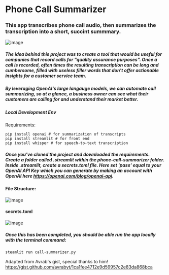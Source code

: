 # Phone Call Summarizer
### This app transcribes phone call audio, then summarizes the transcription into a short, succint summmary.
![image](https://user-images.githubusercontent.com/57726227/223763318-cb5a320c-cc2d-4c84-88f9-77bd6faf50b0.png)

##### The idea behind this project was to create a tool that would be useful for companies that record calls for "quality assurance purposes". Once a call is recorded, often times the resulting transcription can be long and cumbersome, filled with useless filler words that don't offer actionable insights for a customer service team.

##### By leveraging OpenAI's large langauge models, we can automate call summarizing, so at a glance, a business owner can see what their customers are calling for and understand their market better.

##### Local Development Env
Requirements:
```
pip install openai # for summarization of transcripts
pip install streamlit # for front end
pip install whisper # for speech-to-text transcription
```
##### Once you've cloned the project and downloaded the requirements. Create a folder called .streamlit within the phone-call-summarizer folder. Inside .streamlit, create a secrets.toml file. Here set 'pass' equal to your OpenAI API Key which you can generate by making an account with OpenAI here https://openai.com/blog/openai-api.

#### File Structure:
![image](https://user-images.githubusercontent.com/57726227/223767910-b8cab715-a9fe-4a87-ae6a-cd53433cae7f.png)
#### secrets.toml
![image](https://user-images.githubusercontent.com/57726227/223769141-07e9ce26-3d51-4f4f-ad1e-f00f54ef8228.png)

##### Once this has been completed, you should be able run the app locally with the terminal command:
```
steamlit run call-summarizer.py
```


Adapted from Avrab's gist, special thanks to him! https://gist.github.com/avrabyt/1ca1fee4712e9d59957c2e83da868bca
